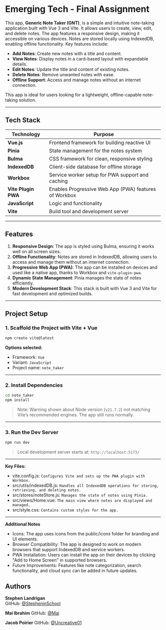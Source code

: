 # Emerging Tech - Final Assignment 

This app, **Generic Note Taker (GNT)**, is a simple and intuitive note-taking application built with Vue 3 and Vite. It allows users to create, view, edit, and delete notes. The app features a responsive design, making it accessible on various devices. Notes are stored locally using IndexedDB, enabling offline functionality. Key features include:

- **Add Notes**: Create new notes with a title and content.
- **View Notes**: Display notes in a card-based layout with expandable details.
- **Edit Notes**: Update the title and content of existing notes.
- **Delete Notes**: Remove unwanted notes with ease.
- **Offline Support**: Access and manage notes without an internet connection.

This app is ideal for users looking for a lightweight, offline-capable note-taking solution.

---

## Tech Stack

| Technology         | Purpose                                            |
|--------------------|----------------------------------------------------|
| **Vue.js**         | Frontend framework for building reactive UI        |
| **Pinia**          | State management for the notes system              |
| **Bulma**          | CSS framework for clean, responsive styling        |
| **IndexedDB**      | Client-side database for offline storage           |
| **Workbox**        | Service worker setup for PWA support and caching   |
| **Vite Plugin PWA**| Enables Progressive Web App (PWA) features of Workbox |
| **JavaScript**     | Logic and functionality                            |
| **Vite**           | Build tool and development server                 |

---

## Features

1. **Responsive Design**: The app is styled using Bulma, ensuring it works well on all screen sizes.
2. **Offline Functionality**: Notes are stored in IndexedDB, allowing users to access and manage them without an internet connection.
3. **Progressive Web App (PWA)**: The app can be installed on devices and used like a native app, thanks to Workbox and `vite-plugin-pwa`.
4. **Dynamic State Management**: Pinia manages the state of notes efficiently.
5. **Modern Development Stack**: This stack is built with Vue 3 and Vite for fast development and optimized builds.

---

## Project Setup

### 1. Scaffold the Project with Vite + Vue

```bash
npm create vite@latest
```

**Options selected:**
- Framework: `Vue`
- Variant: `JavaScript`
- Project name: `note_taker`

---

### 2. Install Dependencies

```bash
cd note_taker
npm install
```

>  Note: Warning shown about Node version (`v21.7.2`) not matching Vite’s recommended engines. The app still runs normally.

---

### 3. Run the Dev Server

```bash
npm run dev
```

> Local development server starts at: `http://localhost:5173/`
---
**Key Files:**
- vite.config.js: `Configures Vite and sets up the PWA plugin with Workbox.`
- src/utils/indexedDB.js: `Handles all IndexedDB operations for storing, retrieving, and deleting notes.`
- src/stores/noteStore.js: `Manages the state of notes using Pinia.`
- src/views/Home.vue: `The main view where notes are displayed and managed.`
- src/style.css: `Contains custom styles for the app.`
---
**Additional Notes**
 - Icons: The app uses icons from the public/icons folder for branding and UI elements.
 - Browser Compatibility: The app is designed to work on modern browsers that support IndexedDB and service workers.
- PWA Installation: Users can install the app on their devices by clicking "Add to Home Screen" in supported browsers.
- Future Improvements: Features like note categorization, search functionality, and cloud sync can be added in future updates.
## Authors

**Stephen Landrigan**  
GitHub: [@StepheninSchool](https://github.com/StepheninSchool)

**Mai Ibrahim**
GitHub: [@Mai](https://github.com/W0496269)

**Jacob Poirier**
GitHub: [@Uncreative01](https://github.com/Uncreative01)

